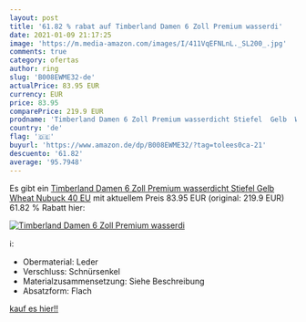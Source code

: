 ```yaml
---
layout: post
title: '61.82 % rabat auf Timberland Damen 6 Zoll Premium wasserdi'
date: 2021-01-09 21:17:25
image: 'https://m.media-amazon.com/images/I/411VqEFNLnL._SL200_.jpg'
comments: true
category: ofertas
author: ring
slug: 'B008EWME32-de'
actualPrice: 83.95 EUR
currency: EUR
price: 83.95
comparePrice: 219.9 EUR
prodname: 'Timberland Damen 6 Zoll Premium wasserdicht Stiefel  Gelb  Wheat Nubuck   40 EU'
country: 'de'
flag: '🇩🇪'
buyurl: 'https://www.amazon.de/dp/B008EWME32/?tag=tolees0ca-21'
descuento: '61.82'
average: '95.7948'
---
```


Es gibt ein [Timberland Damen 6 Zoll Premium wasserdicht Stiefel  Gelb  Wheat Nubuck   40 EU](https://www.amazon.de/dp/B008EWME32/?tag=tolees0ca-21) mit aktuellem Preis 83.95 EUR (original: 219.9 EUR) 61.82 % Rabatt hier:

[![Timberland Damen 6 Zoll Premium wasserdi](https://m.media-amazon.com/images/I/411VqEFNLnL._SL200_.jpg)](https://www.amazon.de/dp/B008EWME32/?tag=tolees0ca-21)

ℹ️:

- Obermaterial: Leder
- Verschluss: Schnürsenkel
- Materialzusammensetzung: Siehe Beschreibung
- Absatzform: Flach

[kauf es hier!!](https://www.amazon.de/dp/B008EWME32/?tag=tolees0ca-21)
